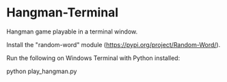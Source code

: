 # Hangman-Terminal
Hangman game playable in a terminal window.

Install the "random-word" module (https://pypi.org/project/Random-Word/).

Run the following on Windows Terminal with Python installed:

python play_hangman.py
